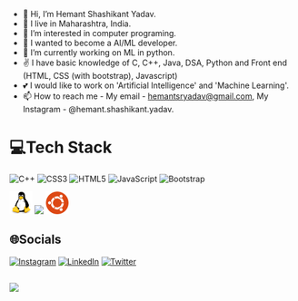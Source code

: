 - 👋 Hi, I’m Hemant Shashikant Yadav.
- 📍 I live in Maharashtra, India.
- 👀 I’m interested in computer programing.
- 🔭 I wanted to become a AI/ML developer. 
- 🌱 I’m currently working on ML in python.
- ✌️ I have basic knowledge of C, C++, Java, DSA, Python and Front end (HTML, CSS (with bootstrap), Javascript) 
- 💕 I would like to work on 'Artificial Intelligence' and 'Machine Learning'.
- 📫 How to reach me - My email - hemantsryadav@gmail.com, My Instagram - @hemant.shashikant.yadav.




# 💻Tech Stack
![C++](https://img.shields.io/badge/c++-%2300599C.svg?style=for-the-badge&logo=c%2B%2B&logoColor=white) ![CSS3](https://img.shields.io/badge/css3-%231572B6.svg?style=for-the-badge&logo=css3&logoColor=white) ![HTML5](https://img.shields.io/badge/html5-%23E34F26.svg?style=for-the-badge&logo=html5&logoColor=white) ![JavaScript](https://img.shields.io/badge/javascript-%23323330.svg?style=for-the-badge&logo=javascript&logoColor=%23F7DF1E) ![Bootstrap](https://img.shields.io/badge/bootstrap-%23563D7C.svg?style=for-the-badge&logo=bootstrap&logoColor=white)

<a href = "https://www.linux.org/" target="_blank"> <img height="40" src="https://raw.githubusercontent.com/devicons/devicon/master/icons/linux/linux-original.svg" alt="Linux"></a>
  <a href = "https://code.visualstudio.com/" target="_blank"><img height="40" src="https://upload.wikimedia.org/wikipedia/commons/thumb/9/9a/Visual_Studio_Code_1.35_icon.svg/1200px-Visual_Studio_Code_1.35_icon.svg.png"></a>  <img height="40" width="40" src="https://raw.githubusercontent.com/github/explore/80688e429a7d4ef2fca1e82350fe8e3517d3494d/topics/ubuntu/ubuntu.png">



## 🌐Socials
[![Instagram](https://img.shields.io/badge/Instagram-%23E4405F.svg?logo=Instagram&logoColor=white)](https://instagram.com/hemant.shashikant.yadav) [![LinkedIn](https://img.shields.io/badge/LinkedIn-%230077B5.svg?logo=linkedin&logoColor=white)](https://linkedin.com/in/hemant-yadav-75a22622a) [![Twitter](https://img.shields.io/badge/Twitter-%231DA1F2.svg?logo=Twitter&logoColor=white)](https://twitter.com/HemantShYadav) 
  
 ## 
  <img src="https://komarev.com/ghpvc/?username=Hemant-Shashikant-Yadav" width=160px/>
  
#

<!-- ![𝙶𝚒𝚝𝚑𝚞𝚋 𝙲𝚘𝚗𝚝𝚛𝚒𝚋𝚞𝚝𝚒𝚘𝚗 𝙶𝚛𝚊𝚙𝚑](https://github.com/JayantGoel001/JayantGoel001/blob/main/github-contribution-grid-snake.svg) -->
  
  
  
  
  
  
